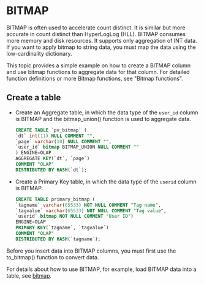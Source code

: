 ---
---

# BITMAP

BITMAP is often used to accelerate count distinct. It is similar but more accurate in count distinct than HyperLogLog (HLL). BITMAP consumes more memory and disk resources. It supports only aggregation of INT data. If you want to apply bitmap to string data, you must map the data using the low-cardinality dictionary.

This topic provides a simple example on how to create a BITMAP column and use bitmap functions to aggregate data for that column. For detailed function definitions or more Bitmap functions, see "Bitmap functions".

## Create a table

- Create an Aggregate table, in which the data type of the `user_id` column is BITMAP and the bitmap_union() function is used to aggregate data.

    ```SQL
    CREATE TABLE `pv_bitmap` (
    `dt` int(11) NULL COMMENT "",
    `page` varchar(10) NULL COMMENT "",
    `user_id` bitmap BITMAP_UNION NULL COMMENT ""
    ) ENGINE=OLAP
    AGGREGATE KEY(`dt`, `page`)
    COMMENT "OLAP"
    DISTRIBUTED BY HASH(`dt`);
    ```

- Create a Primary Key table, in which the data type of the `userid` column is BITMAP.

    ```SQL
    CREATE TABLE primary_bitmap (
    `tagname` varchar(65533) NOT NULL COMMENT "Tag name",
    `tagvalue` varchar(65533) NOT NULL COMMENT "Tag value",
    `userid` bitmap NOT NULL COMMENT "User ID")
    ENGINE=OLAP
    PRIMARY KEY(`tagname`, `tagvalue`)
    COMMENT "OLAP"
    DISTRIBUTED BY HASH(`tagname`);
    ```

Before you insert data into BITMAP columns, you must first use the to_bitmap() function to convert data.

For details about how to use BITMAP, for example, load BITMAP data into a table, see [bitmap](../../sql-functions/aggregate-functions/bitmap.md).
